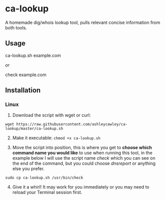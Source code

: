 # ca-lookup
A homemade dig/whois lookup tool, pulls relevant concise information from both tools.

## Usage
ca-lookup.sh example.com

*or*

check example.com

## Installation

### Linux
1) Download the script with wget or curl:

```wget https://raw.githubusercontent.com/ashleycawley/ca-lookup/master/ca-lookup.sh```

2) Make it executable:
```chmod +x ca-lookup.sh```

3) Move the script into position, this is where you get to **choose which command name you would like** to use when running this tool, in the example below I will use the script name *check* which you can see on the end of the command, but you could choose *dnsreport* or anything else you prefer.

```sudo cp ca-lookup.sh /usr/bin/check```

4) Give it a whirl! It may work for you immediately or you may need to reload your Terminal session first.
